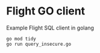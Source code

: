 # Flight GO client

Example Flight SQL client in golang

```
go mod tidy
go run query_insecure.go
```
